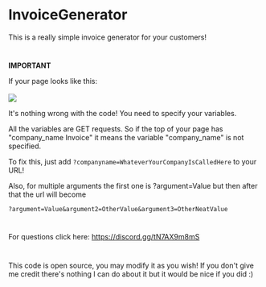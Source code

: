 # InvoiceGenerator

This is a really simple invoice generator for your customers!

#

**IMPORTANT**

If your page looks like this: <br><br>
<img src="https://nexussociety.net/invoices/img/example.png"/>

It's nothing wrong with the code! You need to specify your variables.

All the variables are GET requests. So if the top of your page has "company_name Invoice" it means the variable "company_name" is not specified.

To fix this, just add ```?companyname=WhateverYourCompanyIsCalledHere``` to your URL!

Also, for multiple arguments the first one is ?argument=Value but then after that the url will become

```?argument=Value&argument2=OtherValue&argument3=OtherNeatValue```
#
For questions click here: https://discord.gg/tN7AX9m8mS
#
This code is open source, you may modify it as you wish! If you don't give me credit there's nothing I can do about it but it would be nice if you did :)
